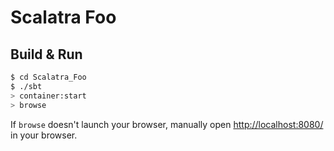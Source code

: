 # Scalatra Foo #

## Build & Run ##

```sh
$ cd Scalatra_Foo
$ ./sbt
> container:start
> browse
```

If `browse` doesn't launch your browser, manually open [http://localhost:8080/](http://localhost:8080/) in your browser.
